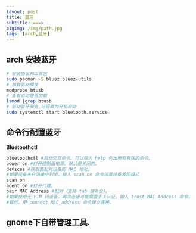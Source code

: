 ```yaml
---
layout: post
title: 蓝牙
subtitle: ===>
bigimg: /img/path.jpg
tags: [arch,蓝牙]
---
```

## arch 安装蓝牙
```bash
# 安装协议和工具包
sudo pacman -S bluez bluez-utils 
# 加载驱动模块
modprobe btusb
# 查看驱动是否加载
lsmod |grep btusb 
# 驱动蓝牙服务,可设置为开机启动
sudo systemctl start bluetooth.service 
```

## 命令行配置蓝牙
**Bluetoothctl**
```bash
bluetoothctl #启动交互命令。可以输入 help 列出所有有效的命令。
power on #打开控制器电源。默认是关闭的。
devices #获取要配对设备的 MAC 地址。
#如果设备未在清单中列出，输入 scan on 命令设置设备发现模式
scan on 
agent on #打开代理。
pair MAC Address #配对（支持 tab 键补全）。
#如果使用无 PIN 码设备，再次连接可能需要手工认证。输入 trust MAC Address 命令。
#最后，用 connect MAC_address 命令建立连接。
```

## gnome下自带管理工具.
